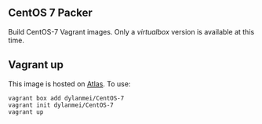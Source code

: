 CentOS 7 Packer
---------------

Build CentOS-7 Vagrant images. Only a *virtualbox* version is available at this time.

## Vagrant up

This image is hosted on [Atlas](https://atlas.hashicorp.com/dylanmei/boxes/CentOS-7). To use:

```
vagrant box add dylanmei/CentOS-7
vagrant init dylanmei/CentOS-7
vagrant up
```
